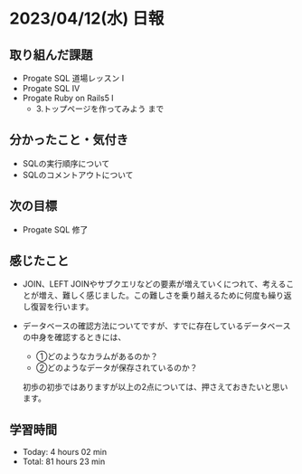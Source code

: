 # 2023/04/12(水) 日報
## 取り組んだ課題
- Progate SQL 道場レッスン Ⅰ
- Progate SQL Ⅳ
- Progate Ruby on Rails5 Ⅰ
  - 3.トップページを作ってみよう まで

## 分かったこと・気付き
- SQLの実行順序について
- SQLのコメントアウトについて
 
## 次の目標
- Progate SQL  修了

## 感じたこと
- JOIN、LEFT JOINやサブクエリなどの要素が増えていくにつれて、考えることが増え、難しく感じました。この難しさを乗り越えるために何度も繰り返し復習を行います。
- データベースの確認方法についてですが、すでに存在しているデータベースの中身を確認するときには、
  - ①どのようなカラムがあるのか？
  - ②どのようなデータが保存されているのか？
  
  初歩の初歩ではありますが以上の2点については、押さえておきたいと思います。

## 学習時間
- Today:  4 hours 02 min
- Total: 81 hours 23 min
